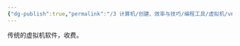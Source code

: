 ```yaml
---
{"dg-publish":true,"permalink":"/3 计算机/创建、效率与技巧/编程工具/虚拟机/vmware/","title":"vmware"}
---
```



传统的虚拟机软件，收费。